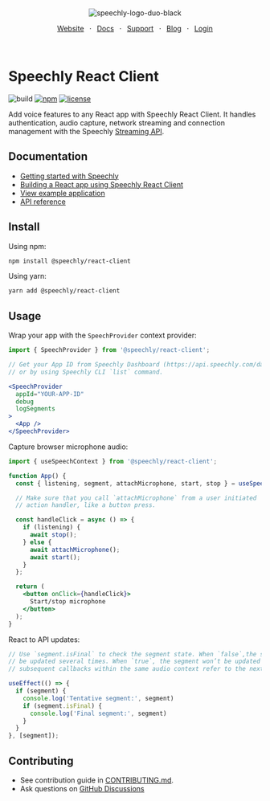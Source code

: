<div align="center" markdown="1">
<br/>

![speechly-logo-duo-black](https://user-images.githubusercontent.com/2579244/193574443-130d16d6-76f1-4401-90f2-0ed753b39bc0.svg)

[Website](https://www.speechly.com/)
&ensp;&middot;&ensp;
[Docs](https://docs.speechly.com/)
&ensp;&middot;&ensp;
[Support](https://github.com/speechly/speechly/discussions)
&ensp;&middot;&ensp;
[Blog](https://www.speechly.com/blog/)
&ensp;&middot;&ensp;
[Login](https://api.speechly.com/dashboard/)

<br/>
</div>

# Speechly React Client

![build](https://img.shields.io/github/actions/workflow/status/speechly/speechly/build.yaml?branch=main&logo=github)
[![npm](https://img.shields.io/npm/v/@speechly/react-client?color=cb3837&logo=npm)](https://www.npmjs.com/package/@speechly/react-client)
[![license](http://img.shields.io/:license-mit-blue.svg)](/LICENSE)

Add voice features to any React app with Speechly React Client. It handles authentication, audio capture, network streaming and connection management with the Speechly [Streaming API](https://docs.speechly.com/reference/streaming-api).

## Documentation

- [Getting started with Speechly](https://docs.speechly.com/basics/getting-started/)
- [Building a React app using Speechly React Client](https://docs.speechly.com/reference/client-libraries/react-client)
- [View example application](https://github.com/speechly/speechly/tree/main/examples/react-client-example)
- [API reference](https://github.com/speechly/speechly/blob/main/libraries/react-client/docs/classes/context.SpeechProvider.md)
  
## Install

Using npm:

```bash
npm install @speechly/react-client
```

Using yarn:

```bash
yarn add @speechly/react-client
```

## Usage

Wrap your app with the `SpeechProvider` context provider:

```jsx
import { SpeechProvider } from '@speechly/react-client';

// Get your App ID from Speechly Dashboard (https://api.speechly.com/dashboard/)
// or by using Speechly CLI `list` command.

<SpeechProvider
  appId="YOUR-APP-ID"
  debug
  logSegments
>
  <App />
</SpeechProvider>
```

Capture browser microphone audio:

```jsx
import { useSpeechContext } from '@speechly/react-client';

function App() {
  const { listening, segment, attachMicrophone, start, stop } = useSpeechContext();

  // Make sure that you call `attachMicrophone` from a user initiated
  // action handler, like a button press.

  const handleClick = async () => {
    if (listening) {
      await stop();
    } else {
      await attachMicrophone();
      await start();
    }
  };

  return (
    <button onClick={handleClick}>
      Start/stop microphone
    </button>
  );
}
```

React to API updates:

```jsx
// Use `segment.isFinal` to check the segment state. When `false`,the segment might
// be updated several times. When `true`, the segment won’t be updated anymore and 
// subsequent callbacks within the same audio context refer to the next segment.

useEffect(() => {
  if (segment) {
    console.log('Tentative segment:', segment)
    if (segment.isFinal) {
      console.log('Final segment:', segment)
    }
  }
}, [segment]);
```

## Contributing

- See contribution guide in [CONTRIBUTING.md](https://github.com/speechly/speechly/blob/main/CONTRIBUTING.md).
- Ask questions on [GitHub Discussions](https://github.com/speechly/speechly/discussions)
